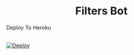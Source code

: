 <h1 align="center">
  <b>Filters Bot</b>
</h1>
<summary>Deploy To Heroku</summary>
<br>
<p>
<a href="https://heroku.com/deploy?template=https://github.com/scrooge001/ADGFilterV2">
  <img src="https://www.herokucdn.com/deploy/button.svg" alt="Deploy">
</a>
</p>
